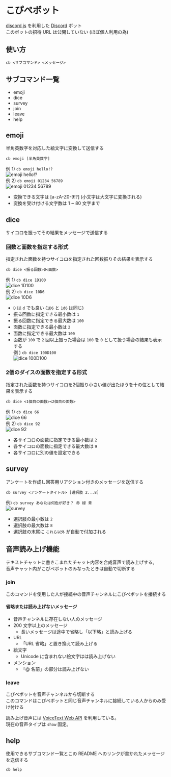 # こぴぺボット
[discord.js](https://discord.js.org/) を利用した [Discord](https://discord.com/) ボット  
このボットの招待 URL は公開していない (ほぼ個人利用の為)


## 使い方
`cb <サブコマンド> <メッセージ>`


## サブコマンド一覧
- emoji
- dice
- survey
- join
- leave
- help


## emoji
半角英数字を対応した絵文字に変換して送信する  
```
cb emoji [半角英数字]
```
例 1) `cb emoji hello!?`  
![emoji hello!?](https://gitlab.com/S-Del_discordbot/copipebot/uploads/4815289101884cc5d40fe41b45fe7d43/image.png)  
例 2) `cb emoji 01234 56789`  
![emoji 01234 56789](https://gitlab.com/S-Del_discordbot/copipebot/uploads/58e5636506874f8357d7373e2556cb60/image.png)  

- 変換できる文字は \[a-zA-Z0-9!?\] (小文字は大文字に変換される)
- 変換を受け付ける文字数は 1 ~ 80 文字まで


## dice
サイコロを振ってその結果をメッセージで送信する
### 回数と面数を指定する形式
指定された面数を持つサイコロを指定された回数振りその結果を表示する  
```
cb dice <振る回数>D<面数>
```
例 1) `cb dice 1D100`  
![dice 1D100](https://gitlab.com/S-Del_discordbot/copipebot/uploads/d6b894528f814295c2c4dedeec8304b5/image.png)  
例 2) `cb dice 10D6`  
![dice 10D6](https://gitlab.com/S-Del_discordbot/copipebot/uploads/2bf60a4a065bf7460885e49ffb64b54c/image.png)  
- `D` は `d` でも良い (`1D6` と `1d6` は同じ)
- 振る回数に指定できる最小数は `1`
- 振る回数に指定できる最大数は `100`
- 面数に指定できる最小数は `2`
- 面数に指定できる最大数は `100`
- 面数が `100` で `2` 回以上振った場合は `100` を `0` として扱う場合の結果も表示する  
    例 ) `cb dice 100D100`  
    ![dice 100D100](https://gitlab.com/S-Del_discordbot/copipebot/uploads/e627cdf89bd0ff3682a58ea4469e038b/image.png)  

### 2個のダイスの面数を指定する形式
指定された面数を持つサイコロを2個振り小さい値が出たほうを十の位として結果を表示する  
```
cb dice <1個目の面数><2個目の面数>
```
例 1) `cb dice 66`  
![dice 66](https://gitlab.com/S-Del_discordbot/copipebot/uploads/cadd75076fcf988faba9f5d0d9c7e5ae/image.png)  
例 2) `cb dice 92`  
![dice 92](https://gitlab.com/S-Del_discordbot/copipebot/uploads/b251ca7bd710074f8af56369d5883466/image.png)  
- 各サイコロの面数に指定できる最小数は `2`
- 各サイコロの面数に指定できる最大数は `9`
- 各サイコロに別の値を設定できる


## survey
アンケートを作成し回答用リアクション付きのメッセージを送信する  
```
cb survey <アンケートタイトル> [選択肢 2...8]
```
例) `cb survey あなたは何色が好き？ 赤 緑 青`  
![survey](https://gitlab.com/S-Del_discordbot/copipebot/uploads/32c73cf99de167691d650a9063b3da3f/image.png)  
- 選択肢の最小数は `2`
- 選択肢の最大数は `8`
- 選択肢の末尾に `これら以外` が自動で付加される


## 音声読み上げ機能
テキストチャットに書きこまれたチャット内容を合成音声で読み上げする。  
音声チャット内がこぴぺボットのみなったときは自動で切断する
### join
このコマンドを使用した人が接続中の音声チャンネルにこぴぺボットを接続する
#### 省略または読み上げないメッセージ
- 音声チャンネルに存在しない人のメッセージ
- 200 文字以上のメッセージ
    - 長いメッセージは途中で省略し「以下略」と読み上げる
- URL
    - 「URL 省略」と置き換えて読み上げる
- 絵文字
    - Unicode に含まれない絵文字はは読み上げない
- メンション
    - 「@ 名前」の部分は読み上げない
### leave
こぴぺボットを音声チャンネルから切断する  
このコマンドはこぴぺボットと同じ音声チャンネルに接続している人からのみ受け付ける

読み上げ音声には [VoiceText Web API](https://cloud.voicetext.jp/webapi) を利用している。  
現在の音声タイプは `show` 固定。


## help
使用できるサブコマンド一覧とこの README へのリンクが書かれたメッセージを送信する
```
cb help
```
